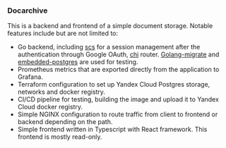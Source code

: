 ### Docarchive

This is a backend and frontend of a simple document storage. Notable features include but are not limited to:
- Go backend, including [scs](https://github.com/alexedwards/scs) for a session management after the authentication through Google OAuth, [chi](https://pkg.go.dev/github.com/go-chi/chi@v1.5.5) router. [Golang-migrate](https://pkg.go.dev/github.com/golang-migrate/migrate/v4@v4.16.2) and [embedded-postgres](https://pkg.go.dev/github.com/fergusstrange/embedded-postgres@v1.25.0) are used for testing.
- Prometheus metrics that are exported directly from the application to Grafana.
- Terraform configuration to set up Yandex Cloud Postgres storage, networks and docker registry.
- CI/CD pipeline for testing, building the image and upload it to Yandex Cloud docker registry.
- Simple NGINX configuration to route traffic from client to frontend or backend depending on the path.
- Simple frontend written in Typescript with React framework. This frontend is mostly read-only.
